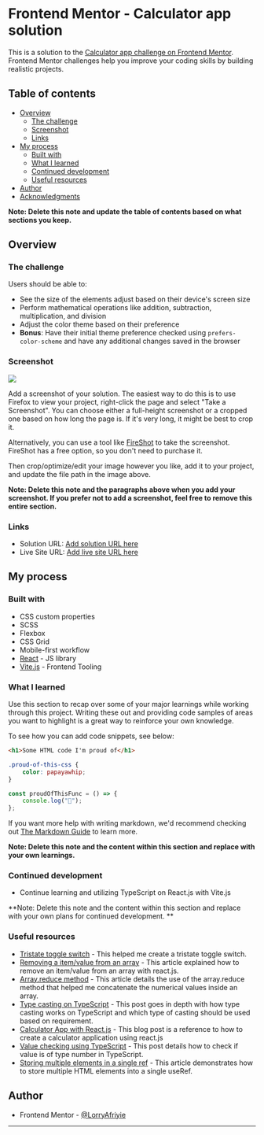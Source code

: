 # Frontend Mentor - Calculator app solution

This is a solution to
the [Calculator app challenge on Frontend Mentor](https://www.frontendmentor.io/challenges/calculator-app-9lteq5N29).
Frontend Mentor challenges help you improve your coding skills by building realistic projects.

## Table of contents

- [Overview](#overview)
    - [The challenge](#the-challenge)
    - [Screenshot](#screenshot)
    - [Links](#links)
- [My process](#my-process)
    - [Built with](#built-with)
    - [What I learned](#what-i-learned)
    - [Continued development](#continued-development)
    - [Useful resources](#useful-resources)
- [Author](#author)
- [Acknowledgments](#acknowledgments)

**Note: Delete this note and update the table of contents based on what sections you keep.**

## Overview

### The challenge

Users should be able to:

- See the size of the elements adjust based on their device's screen size
- Perform mathematical operations like addition, subtraction, multiplication, and division
- Adjust the color theme based on their preference
- **Bonus**: Have their initial theme preference checked using `prefers-color-scheme` and have any additional changes
  saved in the browser

### Screenshot

![](./screenshot.jpg)

Add a screenshot of your solution. The easiest way to do this is to use Firefox to view your project, right-click the
page and select "Take a Screenshot". You can choose either a full-height screenshot or a cropped one based on how long
the page is. If it's very long, it might be best to crop it.

Alternatively, you can use a tool like [FireShot](https://getfireshot.com/) to take the screenshot. FireShot has a free
option, so you don't need to purchase it.

Then crop/optimize/edit your image however you like, add it to your project, and update the file path in the image
above.

**Note: Delete this note and the paragraphs above when you add your screenshot. If you prefer not to add a screenshot,
feel free to remove this entire section.**

### Links

- Solution URL: [Add solution URL here](https://your-solution-url.com)
- Live Site URL: [Add live site URL here](https://your-live-site-url.com)

## My process

### Built with

- CSS custom properties
- SCSS
- Flexbox
- CSS Grid
- Mobile-first workflow
- [React](https://reactjs.org/) - JS library
- [Vite.js](https://vitejs.dev/) - Frontend Tooling

### What I learned

Use this section to recap over some of your major learnings while working through this project. Writing these out and
providing code samples of areas you want to highlight is a great way to reinforce your own knowledge.

To see how you can add code snippets, see below:

```html
<h1>Some HTML code I'm proud of</h1>
```

```css
.proud-of-this-css {
    color: papayawhip;
}
```

```js
const proudOfThisFunc = () => {
    console.log("🎉");
};
```

If you want more help with writing markdown, we'd recommend checking
out [The Markdown Guide](https://www.markdownguide.org/) to learn more.

**Note: Delete this note and the content within this section and replace with your own learnings.**

### Continued development

- Continue learning and utilizing TypeScript on React.js with Vite.js

**Note: Delete this note and the content within this section and replace with your own plans for continued development.
**

### Useful resources

- [Tristate toggle switch](https://dev.to/sanaz/tristate-toggle-switch-509n) - This helped me create a tristate toggle
  switch.
- [Removing a item/value from an array](https://www.geeksforgeeks.org/how-to-delete-an-item-from-state-array-in-reactjs/) -
  This article explained how to remove an item/value from an array with react.js.
- [Array.reduce method](https://developer.mozilla.org/en-US/docs/Web/JavaScript/Reference/Global_Objects/Array/reduce) -
  This article
  details the use of the array.reduce method that helped me concatenate the numerical values inside an array.
- [Type casting on TypeScript](https://blog.logrocket.com/how-to-perform-type-casting-typescript/) - This post goes in
  depth with how type casting works on TypeScript and which type of
  casting should be used based on requirement.
- [Calculator App with React.js](https://www.sitepoint.com/react-tutorial-build-calculator-app/) - This blog post is a
  reference to how to create a calculator application using react.js
- [Value checking using TypeScript](https://www.webdevtutor.net/blog/typescript-check-if-it-is-number) - This post
  details how to check if value is of type number in TypeScript.
- [Storing multiple elements in a single ref](https://www.seancdavis.com/posts/storing-multiple-elements-in-a-single-ref-in-react/) -
  This article demonstrates how to store multiple HTML elements into a single useRef.

## Author

- Frontend Mentor - [@LorryAfriyie](https://www.frontendmentor.io/profile/LorryAfriyie)

---
